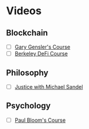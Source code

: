 # Videos

## Blockchain

- [ ] [Gary Gensler's Course](https://www.youtube.com/watch?v=EH6vE97qIP4&list=PLUl4u3cNGP63UUkfL0onkxF6MYgVa04Fn)
- [ ] [Berkeley DeFi Course](https://berkeley-defi.github.io/f21)

## Philosophy

- [ ] [Justice with Michael Sandel](https://www.youtube.com/watch?v=kBdfcR-8hEY&list=PL30C13C91CFFEFEA6)

## Psychology

- [ ] [Paul Bloom's Course](https://www.youtube.com/watch?v=P3FKHH2RzjI&list=PL6A08EB4EEFF3E91F)
